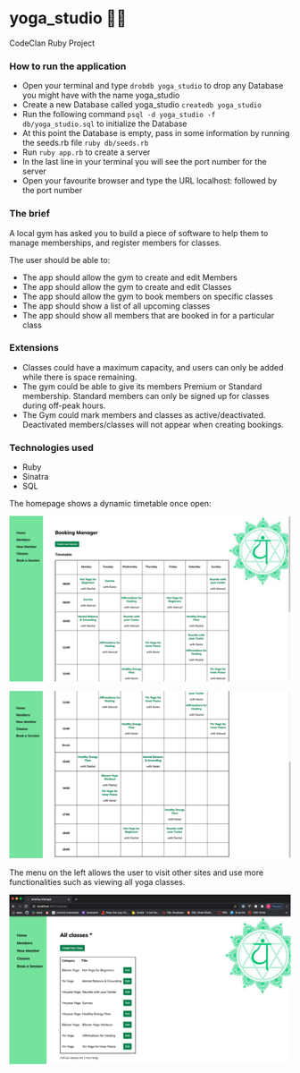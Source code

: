 # yoga_studio :lotus_position_woman:
CodeClan Ruby Project


### How to run the application

* Open your terminal and type `drobdb yoga_studio` to drop any Database you might have with the name yoga_studio
* Create a new Database called yoga_studio `createdb yoga_studio`
* Run the following command `psql -d yoga_studio -f db/yoga_studio.sql` to initialize the Database
* At this point the Database is empty, pass in some information by running the seeds.rb file `ruby db/seeds.rb`
* Run `ruby app.rb` to create a server
* In the last line in your terminal you will see the port number for the server
* Open your favourite browser and type the URL localhost: followed by the port number

### The brief 

A local gym has asked you to build a piece of software to help them to manage memberships, and register members for classes.

The user should be able to:

* The app should allow the gym to create and edit Members
* The app should allow the gym to create and edit Classes
* The app should allow the gym to book members on specific classes
* The app should show a list of all upcoming classes
* The app should show all members that are booked in for a particular class

### Extensions

* Classes could have a maximum capacity, and users can only be added while there is space remaining.
* The gym could be able to give its members Premium or Standard membership. Standard members can only be signed up for classes during off-peak hours.
* The Gym could mark members and classes as active/deactivated. Deactivated members/classes will not appear when creating bookings.

### Technologies used

* Ruby
* Sinatra
* SQL

The homepage shows a dynamic timetable once open:

![](images/timetable1.png)

![](images/timetable2.png)

The menu on the left allows the user to visit other sites and use more functionalities such as viewing all yoga classes.

![](images/all_classes.png)
